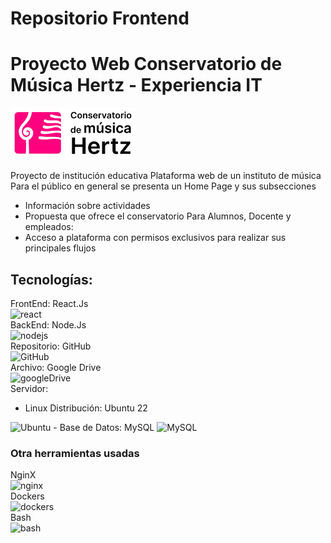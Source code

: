 # Repositorio Frontend
# Proyecto Web Conservatorio de Música Hertz - Experiencia IT
<img src="logo.jpg" alt="logoMusicaHertz" width="200"/>

Proyecto de institución educativa
Plataforma web de un instituto de música
Para el público en general se presenta un Home Page y sus subsecciones
- Información sobre actividades
- Propuesta que ofrece el conservatorio
Para Alumnos, Docente y empleados:
- Acceso a plataforma con permisos exclusivos para realizar sus principales flujos

## Tecnologías:
FrontEnd:
React.Js  
<img src="https://upload.wikimedia.org/wikipedia/commons/4/47/React.svg" alt="react" width="50"/>   
BackEnd: 
Node.Js  
<img src="https://upload.wikimedia.org/wikipedia/commons/d/d9/Node.js_logo.svg" alt="nodejs" width="50">   
Repositorio: 
GitHub  
<img src="https://upload.wikimedia.org/wikipedia/commons/2/29/GitHub_logo_2013.svg" alt="GitHub" width="50">   
Archivo:
Google Drive  
<img src="https://upload.wikimedia.org/wikipedia/commons/1/12/Google_Drive_icon_%282020%29.svg" alt="googleDrive" width="50">   
Servidor:
- Linux Distribución: Ubuntu 22   
<img src="https://upload.wikimedia.org/wikipedia/commons/7/76/Ubuntu-logo-2022.svg" alt="Ubuntu" width="50">   
- Base de Datos: MySQL   
<img src="https://upload.wikimedia.org/wikipedia/commons/5/51/Mysql.svg" alt="MySQL" width="50">

### Otra herramientas usadas
NginX   
<img src="https://upload.wikimedia.org/wikipedia/commons/c/c5/Nginx_logo.svg" alt="nginx" width="50">   
Dockers   
<img src="https://upload.wikimedia.org/wikipedia/commons/7/79/Docker_%28container_engine%29_logo.png" alt="dockers" width="50">  
Bash   
<img src="https://upload.wikimedia.org/wikipedia/commons/8/82/Gnu-bash-logo.svg" alt="bash" width="50">  
